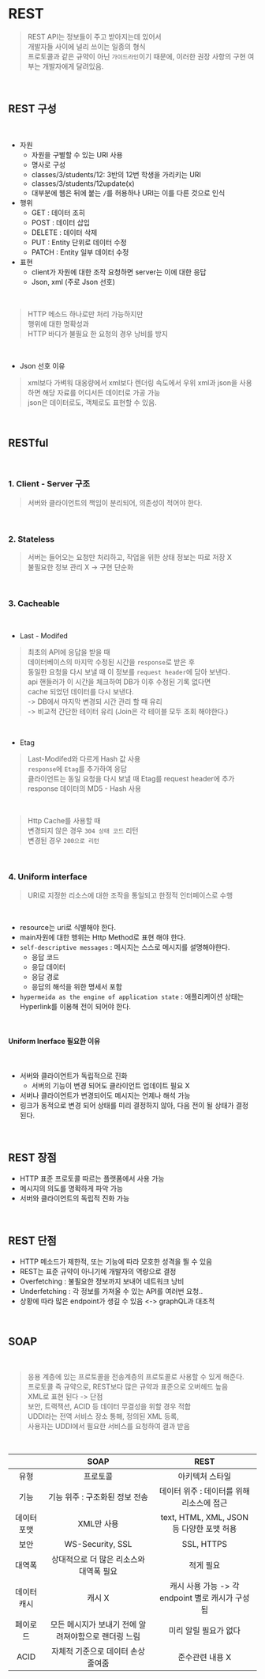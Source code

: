 # REST

> REST API는 정보들이 주고 받아지는데 있어서  
> 개발자들 사이에 널리 쓰이는 일종의 형식  
> 프로토콜과 같은 규약이 아닌 `가이드라인`이기 때문에,
> 이러한 권장 사항의 구현 여부는 개발자에게 달려있음.

</br>

## REST 구성

</br>

- 자원
  - 자원을 구별할 수 있는 URI 사용
  - 명사로 구성
  - classes/3/students/12: 3반의 12번 학생을 가리키는 URI
  - classes/3/students/12update(x)
  - 대부분에 웹은 뒤에 붙는 `/`를 허용하나 URI는 이를 다른 것으로 인식
- 행위
  - GET : 데이터 조히
  - POST : 데이터 삽입
  - DELETE : 데이터 삭제
  - PUT : Entity 단위로 데이터 수정
  - PATCH : Entity 일부 데이터 수정
- 표현
  - client가 자원에 대한 조작 요청하면 server는 이에 대한 응답
  - Json, xml (주로 Json 선호)

</br>

> HTTP 메소드 하나로만 처리 가능하지만  
> 행위에 대한 명확성과  
> HTTP 바디가 불필요 한 요청의 경우 낭비를 방지

</br>

- Json 선호 이유

> xml보다 가벼워 대옹량에서 xml보다 렌더링 속도에서 우위
> xml과 json을 사용하면 해당 자료를 어디서든 데이터로 가공 가능  
> json은 데이터로도, 객체로도 표현할 수 있음.

</br>

## RESTful

</br>

### 1. Client - Server 구조

> 서버와 클라이언트의 책임이 분리되어, 의존성이 적어야 한다.

</br>

### 2. Stateless

> 서버는 들어오는 요청만 처리하고, 작업을 위한 상태 정보는 따로 저장 X  
> 불필요한 정보 관리 X -> 구현 단순화

</br>

### 3. Cacheable

</br>

- Last - Modifed

> 최초의 API에 응답을 받을 때  
> 데이터베이스의 마지막 수정된 시간을 `response`로 받은 후  
> 동일한 요청을 다시 보낼 때 이 정보를 `request header`에 담아 보낸다.  
> api 핸들러가 이 시간을 체크하여 DB가 이후 수정된 기록 없다면  
> cache 되었던 데이터를 다시 보낸다.  
> -> DB에서 마지막 변경되 시간 관리 할 때 유리  
> -> 비교적 간단한 테이터 유리 (Join은 각 테이블 모두 조회 해야한다.)

</br>

- Etag

> Last-Modifed와 다르게 Hash 값 사용  
> `response`에 `Etag`를 추가하여 응답  
> 클라이언트는 동일 요청을 다시 보낼 때 Etag를 request header에 추가  
> response 데이터의 MD5 - Hash 사용

</br>

> Http Cache를 사용할 때  
> 변경되지 않은 경우 `304 상태 코드` 리턴  
> 변경된 경우 `200으로 리턴`

</br>

### 4. Uniform interface

> URI로 지정한 리소스에 대한 조작을 통일되고 한정적 인터페이스로 수행

</br>

- resource는 uri로 식별해야 한다.
- main자원에 대한 행위는 Http Method로 표현 해야 한다.
- `self-descriptive messages` : 메시지는 스스로 메시지를 설명해야한다.
  - 응답 코드
  - 응답 데이터
  - 응답 경로
  - 응답의 해석을 위한 명세서 포함
- `hypermeida as the engine of application state` : 애플리케이션 상태는 Hyperlink를 이용해 전이 되어야 한다.

</br>

#### Uniform Inerface 필요한 이유

</br>

- 서버와 클라이언트가 독립적으로 진화
  - 서버의 기능이 변경 되어도 클라이언트 업데이트 필요 X
- 서버나 클라이언트가 변경되어도 메시지는 언제나 해석 가능
- 링크가 동적으로 변경 되어 상태를 미리 결정하지 않아, 다음 전이 될 상태가 결정 된다.

</br>

## REST 장점

- HTTP 표준 프로토콜 따르는 플랫폼에서 사용 가능
- 메시지의 의도를 명확하게 파악 가능
- 서버와 클라이언트의 독립적 진화 가능

</br>

## REST 단점

- HTTP 메소드가 제한적, 또는 기능에 따라 모호한 성격을 띌 수 있음
- REST는 표준 규약이 아니기에 개발자의 역량으로 결정
- Overfetching : 불필요한 정보까지 보내어 네트워크 낭비
- Underfetching : 각 정보를 가져올 수 있는 API를 여러번 요청..
- 상황에 따라 많은 endpoint가 생길 수 있음 <-> graphQL과 대조적

</br>

## SOAP

</br>

> 응용 계층에 있는 프로토콜을 전송계층의 프로토콜로 사용할 수 있게 해준다.  
> 프로토콜 즉 규약으로, REST보다 많은 규약과 표준으로 오버헤드 높음  
> XML로 표현 된다 -> 단점  
> 보안, 트랙잭션, ACID 등 데이터 무결성을 위할 경우 적합  
> UDDI라는 전역 서비스 장소 통해, 정의된 XML 등록,  
> 사용자는 UDDI에서 필요한 서비스를 요청하여 결과 받음

</br>

|             |                         SOAP                         |                       REST                        |
| :---------: | :--------------------------------------------------: | :-----------------------------------------------: |
|    유형     |                       프로토콜                       |                  아키텍처 스타일                  |
|    기능     |            기능 위주 : 구조화된 정보 전송            |     데이터 위주 : 데이터를 위해 리소스에 접근     |
| 데이터 포맷 |                      XML만 사용                      |     text, HTML, XML, JSON 등 다양한 포맷 허용     |
|    보안     |                   WS-Security, SSL                   |                    SSL, HTTPS                     |
|   대역폭    |       상대적으로 더 많은 리소스와 대역폭 필요        |                     적게 필요                     |
| 데이터 캐시 |                        캐시 X                        | 캐시 사용 가능 -> 각 endpoint 별로 캐시가 구성 됨 |
|  페이로드   | 모든 메시지가 보내기 전에 알려져야함으로 랜더링 느림 |               미리 알릴 필요가 없다               |
|    ACID     |          자체적 기준으로 데이터 손상 줄여줌          |                  준수관련 내용 X                  |

</br>
